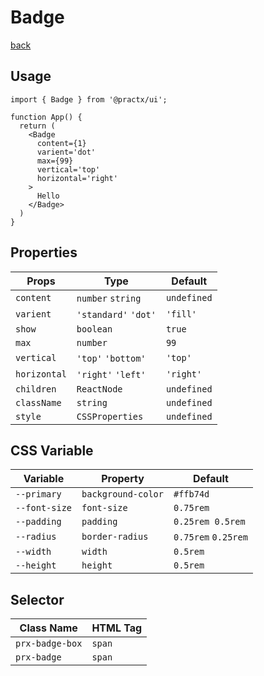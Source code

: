 # Badge
[back](./index.md)

## Usage
```tsx
import { Badge } from '@practx/ui';

function App() {
  return (
    <Badge
      content={1}
      varient='dot'
      max={99}
      vertical='top'
      horizontal='right'
    >
      Hello
    </Badge>
  )
}
```

## Properties
| Props        | Type                 | Default     |
|--------------|----------------------|-------------|
| `content`    | `number` `string`    | `undefined` |
| `varient`    | `'standard'` `'dot'` | `'fill'`    |
| `show`       | `boolean`            | `true`      |
| `max`        | `number`             | `99`        |
| `vertical`   | `'top'` `'bottom'`   | `'top'`     |
| `horizontal` | `'right'` `'left'`   | `'right'`   |
| `children`   | `ReactNode`          | `undefined` |
| `className`  | `string`             | `undefined` |
| `style`      | `CSSProperties`      | `undefined` |

## CSS Variable
| Variable      | Property           | Default             |
|---------------|--------------------|---------------------|
| `--primary`   | `background-color` | `#ffb74d`           |
| `--font-size` | `font-size`        | `0.75rem`           |
| `--padding`   | `padding`          | `0.25rem 0.5rem`    |
| `--radius`    | `border-radius`    | `0.75rem` `0.25rem` |
| `--width`     | `width`            | `0.5rem`            |
| `--height`    | `height`           | `0.5rem`            |

## Selector
| Class Name       | HTML Tag |
|------------------|----------|
| `prx-badge-box`  | `span`   |
| `prx-badge`      | `span`   |
